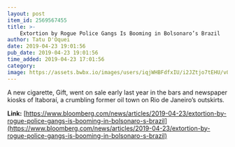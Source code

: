 ```yaml
---
layout: post
item_id: 2569567455
title: >-
    Extortion by Rogue Police Gangs Is Booming in Bolsonaro’s Brazil
author: Tatu D'Oquei
date: 2019-04-23 19:01:56
pub_date: 2019-04-23 19:01:56
time_added: 2019-04-23 17:01:56
category: 
image: https://assets.bwbx.io/images/users/iqjWHBFdfxIU/i2JZtjo7tEHU/v0/1200x630.jpg
---
```


A new cigarette, Gift, went on sale early last year in the bars and newspaper kiosks of Itaboraí, a crumbling former oil town on Rio de Janeiro’s outskirts.

**Link:** [https://www.bloomberg.com/news/articles/2019-04-23/extortion-by-rogue-police-gangs-is-booming-in-bolsonaro-s-brazil](https://www.bloomberg.com/news/articles/2019-04-23/extortion-by-rogue-police-gangs-is-booming-in-bolsonaro-s-brazil)

